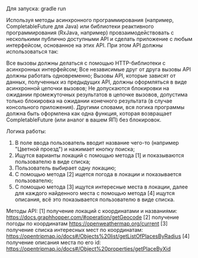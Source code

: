 Для запуска: gradle run

Используя методы асинхронного программирования (например, CompletableFuture для Java) или библиотеки реактивного программирования (RxJava, например) провзаимодействовать с несколькими публично доступными API и сделать приложение с любым интерфейсом, основанное на этих API. При этом API должны использоваться так:

Все вызовы должны делаться с помощью HTTP-библиотеки с асинхронных интерфейсом;
Все независимые друг от друга вызовы API должны работать одновременно;
Вызовы API, которые зависят от данных, полученных из предыдущих API, должны оформляться в виде асинхронной цепочки вызовов;
Не допускаются блокировки на ожидании промежуточных результатов в цепочке вызовов, допустима только блокировка на ожидании конечного результата (в случае консольного приложения). Другими словами, вся логика программы должна быть оформлена как одна функция, которая возвращает CompletableFuture (или аналог в вашем ЯП) без блокировок.

Логика работы:
1) В поле ввода пользователь вводит название чего-то (например "Цветной проезд") и нажимает кнопку поиска;
2) Ищутся варианты локаций с помощью метода [1] и показываются пользователю в виде списка;
3) Пользователь выбирает одну локацию;
4) С помощью метода [2] ищется погода в локации и показывается пользователю;
5) С помощью метода [3] ищутся интересные места в локации, далее для каждого найденного места с помощью метода [4] ищутся описания, всё это показывается пользователю в виде списка.

Методы API:
[1] получение локаций с координатами и названиями: https://docs.graphhopper.com/#operation/getGeocode
[2] получение погоды по координатам https://openweathermap.org/current
[3] получение списка интересных мест по координатам: https://opentripmap.io/docs#/Objects%20list/getListOfPlacesByRadius
[4] получение описания места по его id: https://opentripmap.io/docs#/Object%20properties/getPlaceByXid
